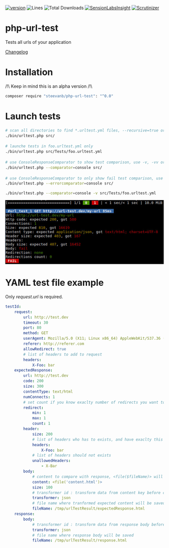 [![version](https://img.shields.io/badge/alpha-0.0.0-red.svg)](https://github.com/steevanb/php-url-test/tree/0.0.0)
![Lines](https://img.shields.io/badge/code%20lines-2048-green.svg)
![Total Downloads](https://poser.pugx.org/steevanb/php-url-test/downloads)
[![SensionLabsInsight](https://img.shields.io/badge/SensionLabsInsight-platinum-brightgreen.svg)](https://insight.sensiolabs.com/projects/3ea1fb58-8abf-4d05-bc99-6e2169b86337/analyses/2)
[![Scrutinizer](https://scrutinizer-ci.com/g/steevanb/php-url-test/badges/quality-score.png?b=master)](https://scrutinizer-ci.com/g/steevanb/php-url-test)

php-url-test
============

Tests all urls of your application

[Changelog](changelog.md)

Installation
============

/!\ Keep in mind this is an alpha version /!\

```bash
composer require "steevanb/php-url-test": "^0.0"
```

Launch tests
============

```bash
# scan all directories to find *.urltest.yml files, --recursive=true or -r=true to do it recursively
./bin/urltest.php src/

# launche tests in foo.urltest.yml only
./bin/urltest.php src/Tests/foo.urltest.yml

# use ConsoleResponseComparator to show test comparison, use -v, -vv or -vvv to get more informations
./bin/urltest.php --comparator=console src/

# use ConsoleResponseComparator to only show fail test comparison, use -v, -vv or -vvv to get more informations
./bin/urltest.php --errorcomparator=console src/
```

```bash
./bin/urltest.php --comparator=console -v src/Tests/foo.urltest.yml
```
![Url test](example.jpg)

YAML test file example
======================

Only _request.url_ is required.

```yaml
testId:
    request:
        url: http://test.dev
        timeout: 30
        port: 80
        method: GET
        userAgent: Mozilla/5.0 (X11; Linux x86_64) AppleWebKit/537.36 (KHTML, like Gecko) Chrome/56.0.2924.87 Safari/537.36
        referer: http://referer.com
        allowRedirect: true
        # list of headers to add to request
        headers:
            X-Foo: bar
    expectedResponse:
        url: http://test.dev
        code: 200
        size: 300
        contentType: text/html
        numConnects: 1
        # set count if you know exaclty number of redirects you want to test, or min/max
        redirect:
            min: 1
            max: 1
            count: 1
        header:
            size: 200
            # list of headers who has to exists, and have exaclty this value
            headers:
                X-Foo: bar
            # list of headers should not exists
            unallowedHeaders:
                - X-Bar
        body:
            # content to compare with response, <file($fileName)> will get content of $fileName
            content: <file('content.html')>
            size: 100
            # transformer id : transform data from content key before comparing it to response
            transformer: json
            # file name where tranformed expected content will be saved, if you need to test your transformer for example
            fileName: /tmp/urlTestResult/expectedResponse.html
    response:
        body:
            # transformer id : transform data from response body before comparing it to expected response
            transformer: json
            # file name where response body will be saved
            fileName: /tmp/urlTestResult/response.html
```
